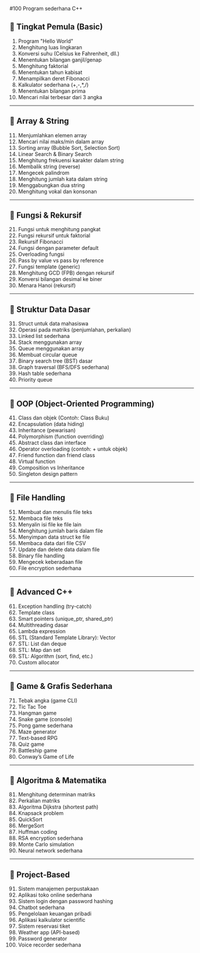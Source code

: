 #100 Program sederhana C++

## 🔹 Tingkat Pemula (Basic)
1. Program "Hello World"  
2. Menghitung luas lingkaran  
3. Konversi suhu (Celsius ke Fahrenheit, dll.)  
4. Menentukan bilangan ganjil/genap  
5. Menghitung faktorial  
6. Menentukan tahun kabisat  
7. Menampilkan deret Fibonacci  
8. Kalkulator sederhana (+,-,*,/)  
9. Menentukan bilangan prima  
10. Mencari nilai terbesar dari 3 angka  

---

## 🔹 Array & String
11. Menjumlahkan elemen array  
12. Mencari nilai maks/min dalam array  
13. Sorting array (Bubble Sort, Selection Sort)  
14. Linear Search & Binary Search  
15. Menghitung frekuensi karakter dalam string  
16. Membalik string (reverse)  
17. Mengecek palindrom  
18. Menghitung jumlah kata dalam string  
19. Menggabungkan dua string  
20. Menghitung vokal dan konsonan  

---

## 🔹 Fungsi & Rekursif
21. Fungsi untuk menghitung pangkat  
22. Fungsi rekursif untuk faktorial  
23. Rekursif Fibonacci  
24. Fungsi dengan parameter default  
25. Overloading fungsi  
26. Pass by value vs pass by reference  
27. Fungsi template (generic)  
28. Menghitung GCD (FPB) dengan rekursif  
29. Konversi bilangan desimal ke biner  
30. Menara Hanoi (rekursif)  

---

## 🔹 Struktur Data Dasar
31. Struct untuk data mahasiswa  
32. Operasi pada matriks (penjumlahan, perkalian)  
33. Linked list sederhana  
34. Stack menggunakan array  
35. Queue menggunakan array  
36. Membuat circular queue  
37. Binary search tree (BST) dasar  
38. Graph traversal (BFS/DFS sederhana)  
39. Hash table sederhana  
40. Priority queue  

---

## 🔹 OOP (Object-Oriented Programming)
41. Class dan objek (Contoh: Class Buku)  
42. Encapsulation (data hiding)  
43. Inheritance (pewarisan)  
44. Polymorphism (function overriding)  
45. Abstract class dan interface  
46. Operator overloading (contoh: + untuk objek)  
47. Friend function dan friend class  
48. Virtual function  
49. Composition vs Inheritance  
50. Singleton design pattern  

---

## 🔹 File Handling
51. Membuat dan menulis file teks  
52. Membaca file teks  
53. Menyalin isi file ke file lain  
54. Menghitung jumlah baris dalam file  
55. Menyimpan data struct ke file  
56. Membaca data dari file CSV  
57. Update dan delete data dalam file  
58. Binary file handling  
59. Mengecek keberadaan file  
60. File encryption sederhana  

---

## 🔹 Advanced C++
61. Exception handling (try-catch)  
62. Template class  
63. Smart pointers (unique_ptr, shared_ptr)  
64. Multithreading dasar  
65. Lambda expression  
66. STL (Standard Template Library): Vector  
67. STL: List dan deque  
68. STL: Map dan set  
69. STL: Algorithm (sort, find, etc.)  
70. Custom allocator  

---

## 🔹 Game & Grafis Sederhana
71. Tebak angka (game CLI)  
72. Tic Tac Toe  
73. Hangman game  
74. Snake game (console)  
75. Pong game sederhana  
76. Maze generator  
77. Text-based RPG  
78. Quiz game  
79. Battleship game  
80. Conway’s Game of Life  

---

## 🔹 Algoritma & Matematika
81. Menghitung determinan matriks  
82. Perkalian matriks  
83. Algoritma Dijkstra (shortest path)  
84. Knapsack problem  
85. QuickSort  
86. MergeSort  
87. Huffman coding  
88. RSA encryption sederhana  
89. Monte Carlo simulation  
90. Neural network sederhana  

---

## 🔹 Project-Based
91. Sistem manajemen perpustakaan  
92. Aplikasi toko online sederhana  
93. Sistem login dengan password hashing  
94. Chatbot sederhana  
95. Pengelolaan keuangan pribadi  
96. Aplikasi kalkulator scientific  
97. Sistem reservasi tiket  
98. Weather app (API-based)  
99. Password generator  
100. Voice recorder sederhana  
